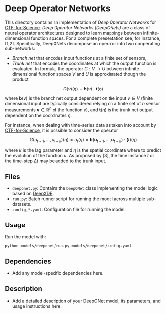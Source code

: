 # Deep Operator Networks

This directory contains an implementation of *Deep Operator Networks* for [CTF-for-Science](https://github.com/CTF-for-Science).
*Deep Operator Networks (DeepONets)* are a class of neural operator architectures designed to learn mappings between infinite-dimensional function spaces. For a complete presentation see, for instance, [1,2]. Specifically, DeepONets decompose an operator into two cooperating sub-networks:
- *Branch net* that encodes input functions at a finite set of sensors,
- *Trunk net* that encodes the coordinates at which the output function is evaluated.
In formula, the operator $G: V \to U$ between infinite-dimensional function spaces $V$ and $U$ is approximated though the product

$$ G(v)(\eta) = \boldsymbol{b}(v) \cdot \boldsymbol{t}(\eta) $$

where $\mathbf{b}(v)$ is the branch net output dependent on the input $v \in V$ (finite dimensional input are typically considered relying on a finite set of $n$ sensor measurements $\mathbf{v} \in \mathbb{R}^n$ of the function $v$), and $\mathbf{t}(\eta)$ is the trunk net output dependent on the coordinates $\eta$.

For instance, when dealing with time-series data as taken into account by [CTF-for-Science](https://github.com/CTF-for-Science), it is possible to consider the operator

$$ G(u_{t-1},...,u_{t-k})(\eta) = u_t(\eta) \approx \mathbf{b}(\mathbf{u}_{t-1},...,\mathbf{u}_{t-k}) \cdot \mathbf(t)(\eta) $$

where $k$ is the lag parameter and $\eta$ is the spatial coordinate where to predict the evolution of the function $u$. As proposed by [3], the time instance $t$ or the time-step $\Delta t$ may be added to the trunk input. 

## Files
- `deeponet.py`: Contains the `DeepONet` class implementing the model logic based on [DeepXDE](https://github.com/lululxvi/deepxde).
- `run.py`: Batch runner script for running the model across multiple sub-datasets.
- `config_*.yaml`: Configuration file for running the model.

## Usage

Run the model with:

```bash
python models/deeponet/run.py models/deeponet/config.yaml
```

## Dependencies
- Add any model-specific dependencies here.

## Description
- Add a detailed description of your DeepONet model, its parameters, and usage instructions here.
